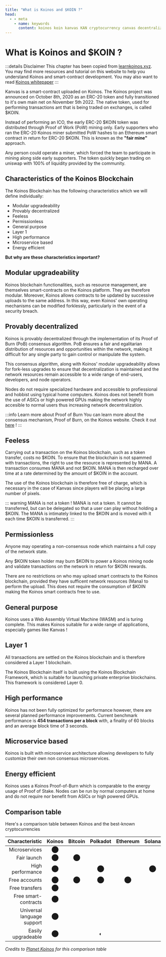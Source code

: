 ```yaml
---
title: "What is Koinos and $KOIN ?"
head:
  - - meta
    - name: keywords
      content: koinos koin kanvas KAN cryptocurrency canvas decentralized description pixel war r/place rplace
---
```


# What is Koinos and $KOIN ?

:::details Disclaimer
This chapter has been copied from [learnkoinos.xyz](https://learnkoinos.xyz/docs/concepts/koinos_introduction.html). You may find more resources and tutorial on this website to help you understand Koinos and smart-contract development. You may also want to read [Koinos whitepaper](https://koinos.io/unified-whitepaper/)
:::

Kanvas is a smart-contract uploaded on Koinos. The Koinos project was announced on October 8th, 2020 as an ERC-20 token and fully transitioned to it's own main net on November 5th 2022. The native token, used for performing transactions ant that is being traded on exchanges, is called $KOIN.

Instead of performing an ICO, the early ERC-20 $KOIN token was distributed through Proof of Work (PoW) mining only. Early supporters who ran the ERC-20 Koinos miner submitted PoW hashes to an Ethereum smart contract in return for ERC-20 $KOIN. This is known as the **"fair mine"** approach.

Any person could operate a miner, which forced the team to participate in mining along side early supporters. The token quickly began trading on uniswap with 100% of liquidity provided by the community.

## Characteristics of the Koinos Blockchain

The Koinos Blockchain has the following characteristics which we will define individually:

- Modular upgradeability
- Provably decentralized
- Feeless
- Permissionless
- General purpose
- Layer 1
- High performance
- Microservice based
- Energy efficient

**But why are these characteristics important?**

## Modular upgradeability

Koinos blockchain functionalities, such as resource management, are themselves smart-contracts on the Koinos platform. They are therefore modular. Moreover, Koinos allows contracts to be updated by successive uploads to the same address. In this way, even Koinos' own operating mechanisms can be modified forklessly, particularly in the event of a security breach.

## Provably decentralized

Koinos is provably decentralized through the implementation of its Proof of Burn (PoB) consensus algorithm. PoB ensures a fair and egalitarian distribution of resources and opportunities within the network, making it difficult for any single party to gain control or manipulate the system.

This consensus algorithm, along with Koinos' modular upgradeability allows for fork-less upgrades to ensure that decentralization is maintained and the network resources remain accessible to a wide range of end-users, developers, and node operators.

Nodes do not require specialized hardware and accessible to profiessional and hobbist using typical home computers. Koinos does not benefit from the use of ASICs or high powered GPUs making the network highly accesible to normal users thus increasing network decentralization.

:::info Learn more about Proof of Burn
You can learn more about the consensus mechanism, Proof of Burn, on the Koinos website. Check it out [here](https://koinos.io/consensus-whitepaper/) !
:::

## Feeless

Carrying out a transaction on the Koinos blockchain, such as a token transfer, costs no $KOIN. To ensure that the blockchain is not spammed with transactions, the right to use the resource is represented by MANA. A transaction consumes MANA and not $KOIN. MANA is then recharged over time at a rate determined by the amount of $KOIN in the account.

The use of the Koinos blockchain is therefore free of charge, which is necessary in the case of Kanvas since players will be placing a large number of pixels.

::: warning MANA is not a token !
MANA is not a token. It cannot be transferred, but can be delegated so that a user can play without holding a $KOIN. The MANA is intimately linked to the $KOIN and is moved with it each time $KOIN is transferred.
:::

## Permissionless

Anyone may operating a non-consensus node which maintains a full copy of the network state.

Any $KOIN token holder may burn $KOIN to power a Koinos mining node and validate transactions on the network in return for $KOIN rewards.

There are no restrictions on who may upload smart contracts to the Koinos blockchain, provided they have sufficent network resources (Mana) to perform the upload. This does not require the consumption of $KOIN making the Koinos smart contracts free to use.

## General purpose

Koinos uses a Web Assembly Virtual Machine (WASM) and is turing complete. This makes Koinos suitable for a wide range of applications, especially games like Kanvas !

## Layer 1

All transactions are settled on the Koinos blockchain and is therefore considered a Layer 1 blockchain.

The Koinos Blockchain itself is built using the Koinos Blockchain Framework, which is suitable for launching private enterprise blockchains. This framework is considered Layer 0.

## High performance

Koinos has not been fully optimized for performance however, there are several planned performance improvements. Current benchmark performance is **454 transactions per a block** with, a finality of 60 blocks and an average block time of 3 seconds.

## Microservice based

Koinos is built with microservice architecture allowing developers to fully customize their own non consensus microservices.

## Energy efficient

Koinos uses a Koinos Proof-of-Burn which is comparable to the energy usage of Proof of Stake. Nodes can be run by normal computers at home and do not require nor benefit from ASICs or high powered GPUs.

## Comparison table

Here's a comparison table between Koinos and the best-known cryptocurrencies

|             Characteristic | Koinos | Bitcoin | Polkadot | Ethereum | Solana | Cardano | Cosmos | Nano |
| -------------------------: | :----: | :-----: | :------: | :------: | :----: | :-----: | :----: | :--: |
|              Microservices |   ⬤    |         |          |          |        |         |        |      |
|                Fair launch |   ⬤    |    ⬤    |          |          |        |         |        |  ⬤   |
|           High performance |   ⬤    |         |    ⬤     |          |   ⬤    |    ⬤    |   ⬤    |      |
|              Free accounts |   ⬤    |    ⬤    |    ⬤     |    ⬤     |        |    ⬤    |   ⬤    |  ⬤   |
|             Free transfers |   ⬤    |         |          |          |        |         |        |  ⬤   |
|       Free smart-contracts |   ⬤    |         |          |          |        |         |        |      |
| Universal language support |   ⬤    |         |          |          |        |         |   ◐    |      |
|         Easily upgradeable |   ⬤    |         |    ◐     |          |        |         |   ◐    |      |

_Credits to [Planet Koinos](https://planetkoinos.com/) for this comparison table_
